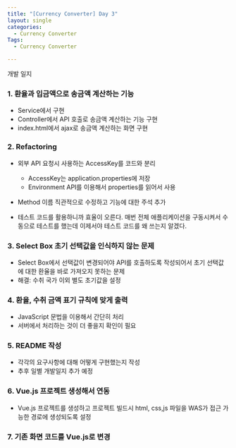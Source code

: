 ```yaml
---
title: "[Currency Converter] Day 3"
layout: single
categories:
  - Currency Converter
Tags:
  - Currency Converter

---
```

개발 일지  

### 1. 환율과 입금액으로 송금액 계산하는 기능  
- Service에서 구현  
- Controller에서 API 호출로 송금액 계산하는 기능 구현  
- index.html에서 ajax로 송금액 계산하는 화면 구현 

### 2. Refactoring 
- 외부 API 요청시 사용하는 AccessKey를 코드와 분리  
  -  AccessKey는 application.properties에 저장  
  -  Environment API를 이용해서 properties를 읽어서 사용  

- Method 이름 직관적으로 수정하고 기능에 대한 주석 추가

- 테스트 코드를 활용하니까 효율이 오른다. 매번 전체 애플리케이션을 구동시켜서 수동으로 테스트를 했는데 이제서야 테스트 코드를 왜 쓰는지 알겠다.  

### 3. Select Box 초기 선택값을 인식하지 않는 문제  
- Select Box에서 선택값이 변경되어야 API를 호출하도록 작성되어서 초기 선택값에 대한 환율을 바로 가져오지 못하는 문제  
- 해결: 수취 국가 이외 별도 초기값을 설정  

### 4. 환율, 수취 금액 표기 규칙에 맞게 출력  
- JavaScript 문법을 이용해서 간단히 처리  
- 서버에서 처리하는 것이 더 좋을지 확인이 필요  

### 5. README 작성  
- 각각의 요구사항에 대해 어떻게 구현했는지 작성 
- 추후 일별 개발일지 추가 예정  

### 6. Vue.js 프로젝트 생성해서 연동  
- Vue.js 프로젝트를 생성하고 프로젝트 빌드시 html, css,js 파일을 WAS가 접근 가능한 경로에 생성되도록 설정  

### 7. 기존 화면 코드를 Vue.js로 변경   
